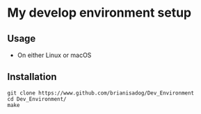 # My develop environment setup

## Usage

- On either Linux or macOS

## Installation

```shell
git clone https://www.github.com/brianisadog/Dev_Environment
cd Dev_Environment/
make
```
